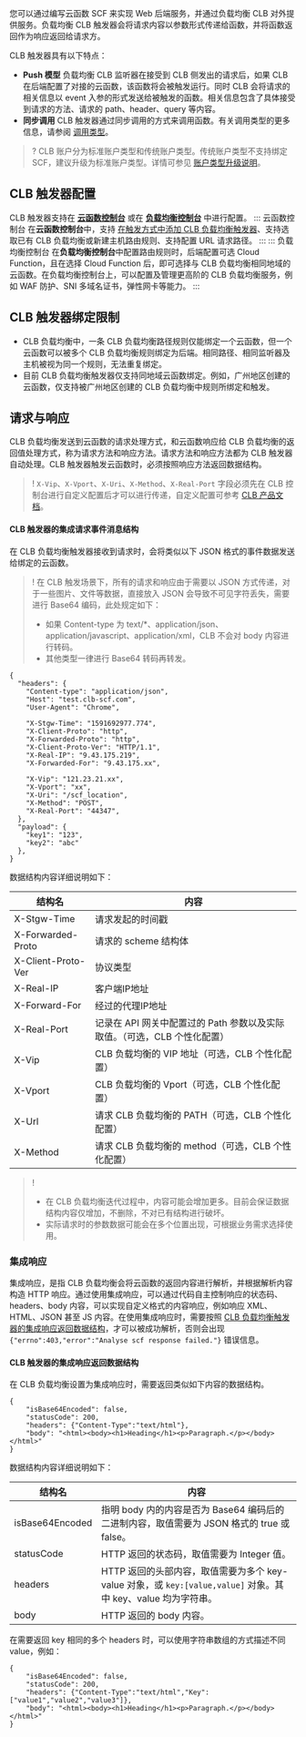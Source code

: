 您可以通过编写云函数 SCF 来实现 Web 后端服务，并通过负载均衡 CLB 对外提供服务。负载均衡 CLB 触发器会将请求内容以参数形式传递给函数，并将函数返回作为响应返回给请求方。

CLB 触发器具有以下特点：
- **Push 模型**
负载均衡 CLB 监听器在接受到 CLB 侧发出的请求后，如果 CLB 在后端配置了对接的云函数，该函数将会被触发运行。同时 CLB 会将请求的相关信息以 event 入参的形式发送给被触发的函数。相关信息包含了具体接受到请求的方法、请求的 path、header、query 等内容。
- **同步调用**
CLB 触发器通过同步调用的方式来调用函数。有关调用类型的更多信息，请参阅 [调用类型](https://cloud.tencent.com/document/product/583/9694#.E8.B0.83.E7.94.A8.E7.B1.BB.E5.9E.8B)。

>? CLB 账户分为标准账户类型和传统账户类型。传统账户类型不支持绑定 SCF，建议升级为标准账户类型。详情可参见 [账户类型升级说明](https://cloud.tencent.com/document/product/1199/49090)。  
>

## CLB 触发器配置

CLB 触发器支持在  **[云函数控制台](https://console.cloud.tencent.com/scf/index)** 或在  **[负载均衡控制台](https://console.cloud.tencent.com/clb/index)** 中进行配置。
<dx-tabs>
::: 云函数控制台
在**云函数控制台**中，支持 [在触发方式中添加 CLB 负载均衡触发器](https://cloud.tencent.com/document/product/583/30230#.E9.80.9A.E8.BF.87.E6.8E.A7.E5.88.B6.E5.8F.B0.E5.AE.8C.E6.88.90.E8.A7.A6.E5.8F.91.E5.99.A8.E5.88.9B.E5.BB.BA)、支持选取已有 CLB 负载均衡或新建主机路由规则、支持配置 URL 请求路径。
:::
::: 负载均衡控制台
在**负载均衡控制台**中配置路由规则时，后端配置可选 Cloud Function，且在选择 Cloud Function 后，即可选择与 CLB 负载均衡相同地域的云函数。在负载均衡控制台上，可以配置及管理更高阶的 CLB 负载均衡服务，例如 WAF 防护、SNI 多域名证书，弹性网卡等能力。
:::
</dx-tabs>



## CLB 触发器绑定限制

- CLB 负载均衡中，一条 CLB 负载均衡路径规则仅能绑定一个云函数，但一个云函数可以被多个 CLB 负载均衡规则绑定为后端。相同路径、相同监听器及主机被视为同一个规则，无法重复绑定。
- 目前 CLB 负载均衡触发器仅支持同地域云函数绑定。例如，广州地区创建的云函数，仅支持被广州地区创建的 CLB 负载均衡中规则所绑定和触发。


## 请求与响应
CLB 负载均衡发送到云函数的请求处理方式，和云函数响应给 CLB 负载均衡的返回值处理方式，称为请求方法和响应方法。请求方法和响应方法都为 CLB 触发器自动处理。CLB 触发器触发云函数时，必须按照响应方法返回数据结构。
>! `X-Vip`、`X-Vport`、`X-Uri`、`X-Method`、`X-Real-Port` 字段必须先在 CLB 控制台进行自定义配置后才可以进行传递，自定义配置可参考 [CLB 产品文档](https://cloud.tencent.com/document/product/214/15171)。


#### CLB 触发器的集成请求事件消息结构[](id:datastructures)
在  CLB 负载均衡触发器接收到请求时，会将类似以下 JSON 格式的事件数据发送给绑定的云函数。

>! 在 CLB 触发场景下，所有的请求和响应由于需要以 JSON 方式传递，对于一些图片、文件等数据，直接放入 JSON 会导致不可见字符丢失，需要进行 Base64 编码，此处规定如下：
> - 如果 Content-type 为 text/*、application/json、application/javascript、application/xml，CLB 不会对 body 内容进行转码。
> - 其他类型一律进行 Base64 转码再转发。


```
{  
  "headers": { 
    "Content-type": "application/json",  
    "Host": "test.clb-scf.com",  
    "User-Agent": "Chrome",  

    "X-Stgw-Time": "1591692977.774",  
    "X-Client-Proto": "http",  
    "X-Forwarded-Proto": "http",  
    "X-Client-Proto-Ver": "HTTP/1.1",  
    "X-Real-IP": "9.43.175.219",
    "X-Forwarded-For": "9.43.175.xx", 
 
    "X-Vip": "121.23.21.xx",  
    "X-Vport": "xx",  
    "X-Uri": "/scf_location",  
    "X-Method": "POST",    
    "X-Real-Port": "44347",  
  },  
  "payload": {  
    "key1": "123",  
    "key2": "abc"  
  },
}  
```

数据结构内容详细说明如下：

|    结构名    | 内容 |
| ---------- | --- |
| X-Stgw-Time |  请求发起的时间戳 |
| X-Forwarded-Proto | 请求的 scheme 结构体|
| X-Client-Proto-Ver | 协议类型 |
| X-Real-IP | 客户端IP地址 |   
| X-Forward-For | 经过的代理IP地址 |
| X-Real-Port | 记录在 API 网关中配置过的 Path 参数以及实际取值。（可选，CLB 个性化配置） |
| X-Vip | CLB 负载均衡的 VIP 地址（可选，CLB 个性化配置） |
| X-Vport | CLB 负载均衡的 Vport（可选，CLB 个性化配置）  |
| X-Url | 请求 CLB 负载均衡的 PATH（可选，CLB 个性化配置） |
| X-Method |请求  CLB 负载均衡的 method（可选，CLB 个性化配置） |

>! 
> - 在 CLB 负载均衡迭代过程中，内容可能会增加更多。目前会保证数据结构内容仅增加，不删除，不对已有结构进行破坏。
> - 实际请求时的参数数据可能会在多个位置出现，可根据业务需求选择使用。

### 集成响应
集成响应，是指 CLB 负载均衡会将云函数的返回内容进行解析，并根据解析内容构造 HTTP 响应。通过使用集成响应，可以通过代码自主控制响应的状态码、headers、body 内容，可以实现自定义格式的内容响应，例如响应 XML、HTML、JSON 甚至 JS 内容。在使用集成响应时，需要按照 [CLB 负载均衡触发器的集成响应返回数据结构](#clbStructure)，才可以被成功解析，否则会出现  `{"errno":403,"error":"Analyse scf response failed."}` 错误信息。


#### CLB 触发器的集成响应返回数据结构[](id:clbStructure)
在 CLB 负载均衡设置为集成响应时，需要返回类似如下内容的数据结构。

```
{
    "isBase64Encoded": false,
    "statusCode": 200,
    "headers": {"Content-Type":"text/html"},
    "body": "<html><body><h1>Heading</h1><p>Paragraph.</p></body></html>"
}
```
数据结构内容详细说明如下：

|    结构名    | 内容 |
| ---------- | --- |
| isBase64Encoded |  指明 body 内的内容是否为 Base64 编码后的二进制内容，取值需要为 JSON 格式的 true 或 false。  |
| statusCode | HTTP 返回的状态码，取值需要为 Integer 值。  |
| headers | HTTP 返回的头部内容，取值需要为多个 key-value 对象，或 `key:[value,value]` 对象。其中 key、value 均为字符串。  |
| body | HTTP 返回的 body 内容。  |

在需要返回 key 相同的多个 headers 时，可以使用字符串数组的方式描述不同 value，例如：
```
{
    "isBase64Encoded": false,
    "statusCode": 200,
    "headers": {"Content-Type":"text/html","Key":["value1","value2","value3"]},
    "body": "<html><body><h1>Heading</h1><p>Paragraph.</p></body></html>"
}
```

